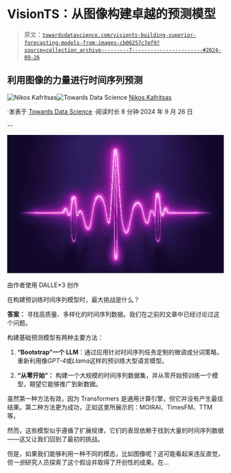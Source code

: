 # VisionTS：从图像构建卓越的预测模型

> 原文：[`towardsdatascience.com/visionts-building-superior-forecasting-models-from-images-cb06257c7ef9?source=collection_archive---------7-----------------------#2024-09-26`](https://towardsdatascience.com/visionts-building-superior-forecasting-models-from-images-cb06257c7ef9?source=collection_archive---------7-----------------------#2024-09-26)

## 利用图像的力量进行时间序列预测

[](https://medium.com/@nikoskafritsas?source=post_page---byline--cb06257c7ef9--------------------------------)![Nikos Kafritsas](https://medium.com/@nikoskafritsas?source=post_page---byline--cb06257c7ef9--------------------------------)[](https://towardsdatascience.com/?source=post_page---byline--cb06257c7ef9--------------------------------)![Towards Data Science](https://towardsdatascience.com/?source=post_page---byline--cb06257c7ef9--------------------------------) [Nikos Kafritsas](https://medium.com/@nikoskafritsas?source=post_page---byline--cb06257c7ef9--------------------------------)

·发表于 [Towards Data Science](https://towardsdatascience.com/?source=post_page---byline--cb06257c7ef9--------------------------------) ·阅读时长 8 分钟·2024 年 9 月 26 日

--

![](img/797f2fc21e550ded226f456070345737.png)

由作者使用 DALLE*3 创作

在构建预训练时间序列模型时，最大挑战是什么？

**答案：** 寻找高质量、多样化的时间序列数据。我们在之前的文章中已经讨论过这个问题。

构建基础预测模型有两种主要方法：

1.  **“Bootstrap”一个 LLM**：通过应用针对时间序列任务定制的微调或分词策略，重新利用像*GPT-4*或*Llama*这样的预训练大型语言模型。

1.  **“从零开始”：** 构建一个大规模的时间序列数据集，并从零开始预训练一个模型，期望它能够推广到新数据。

虽然第一种方法有效，因为 Transformers 是通用计算引擎，但它并没有产生最佳结果。第二种方法更为成功，正如这里所展示的：MOIRAI、TimesFM、TTM 等。

然而，这些模型似乎遵循了扩展规律，它们的表现依赖于找到大量的时间序列数据——这又让我们回到了最初的挑战。

但是，如果我们能够利用一种不同的模态，比如图像呢？这可能看起来违反直觉，但*一些*研究人员探索了这个假设并取得了开创性的成果。在…
